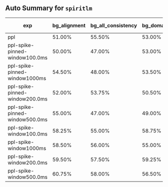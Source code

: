 ## Auto Summary for `spiritlm`

<!-- AUTO-GEN: MODEL TABLES -->
| exp | bg_alignment | bg_all_consistency | bg_domain_consistency | gender_consistency | rir_consistency | sentiment_alignment | sentiment_consistency | speaker_consistency | Avg Consistency | Avg Alignment | Avg All |
| --- | --- | --- | --- | --- | --- | --- | --- | --- | --- | --- | --- |
| ppl | 51.00% | 55.50% | 53.00% | 67.00% | 54.50% | 47.50% | 52.50% | 67.50% | 58.33% | 49.25% | 56.06% |
| ppl-spike-pinned-window100.0ms | 50.00% | 47.00% | 53.00% | 56.00% | 46.25% | 49.00% | 52.50% | 56.75% | 51.92% | 49.50% | 51.31% |
| ppl-spike-pinned-window1000ms | 54.50% | 48.00% | 53.50% | 69.00% | 53.50% | 41.00% | 54.00% | 64.50% | 57.08% | 47.75% | 54.75% |
| ppl-spike-pinned-window200.0ms | 52.00% | 53.75% | 50.50% | 51.50% | 47.75% | 43.00% | 53.25% | 58.50% | 52.54% | 47.50% | 51.28% |
| ppl-spike-pinned-window500.0ms | 55.00% | 47.00% | 49.00% | 56.50% | 51.00% | 45.50% | 59.50% | 63.00% | 54.33% | 50.25% | 53.31% |
| ppl-spike-window100.0ms | 58.25% | 55.00% | 58.75% | 64.50% | 55.00% | 49.00% | 60.00% | 59.50% | 58.79% | 53.62% | 57.50% |
| ppl-spike-window1000ms | 58.50% | 56.00% | 55.00% | 70.50% | 54.00% | 43.00% | 55.50% | 59.00% | 58.33% | 50.75% | 56.44% |
| ppl-spike-window200.0ms | 59.50% | 57.50% | 59.25% | 68.00% | 58.00% | 52.00% | 52.50% | 61.00% | 59.38% | 55.75% | 58.47% |
| ppl-spike-window500.0ms | 60.75% | 58.00% | 56.50% | 67.50% | 52.50% | 46.00% | 59.00% | 58.50% | 58.67% | 53.38% | 57.34% |
<!-- AUTO-GEN: MODEL TABLES -->
